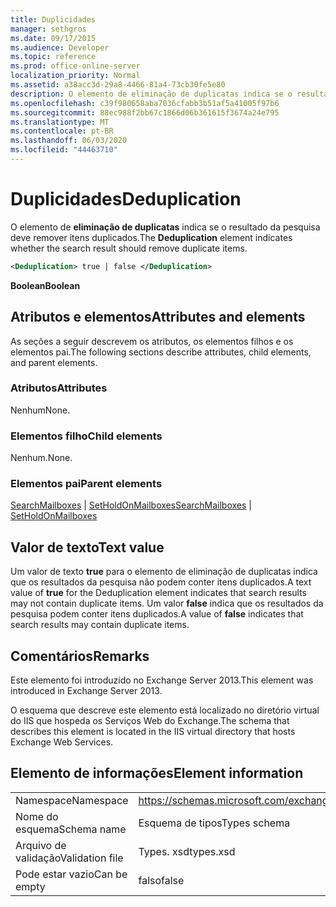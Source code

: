 ```yaml
---
title: Duplicidades
manager: sethgros
ms.date: 09/17/2015
ms.audience: Developer
ms.topic: reference
ms.prod: office-online-server
localization_priority: Normal
ms.assetid: a38acc3d-29a8-4466-81a4-73cb30fe5e80
description: O elemento de eliminação de duplicatas indica se o resultado da pesquisa deve remover itens duplicados.
ms.openlocfilehash: c39f980658aba7036cfabb3b51af5a41005f97b6
ms.sourcegitcommit: 88ec988f2bb67c1866d06b361615f3674a24e795
ms.translationtype: MT
ms.contentlocale: pt-BR
ms.lasthandoff: 06/03/2020
ms.locfileid: "44463710"
---
```

# <a name="deduplication"></a><span data-ttu-id="5df67-103">Duplicidades</span><span class="sxs-lookup"><span data-stu-id="5df67-103">Deduplication</span></span>

<span data-ttu-id="5df67-104">O elemento de **eliminação de duplicatas** indica se o resultado da pesquisa deve remover itens duplicados.</span><span class="sxs-lookup"><span data-stu-id="5df67-104">The **Deduplication** element indicates whether the search result should remove duplicate items.</span></span> 
  
```XML
<Deduplication> true | false </Deduplication>
```

<span data-ttu-id="5df67-105">**Boolean**</span><span class="sxs-lookup"><span data-stu-id="5df67-105">**Boolean**</span></span>

## <a name="attributes-and-elements"></a><span data-ttu-id="5df67-106">Atributos e elementos</span><span class="sxs-lookup"><span data-stu-id="5df67-106">Attributes and elements</span></span>

<span data-ttu-id="5df67-107">As seções a seguir descrevem os atributos, os elementos filhos e os elementos pai.</span><span class="sxs-lookup"><span data-stu-id="5df67-107">The following sections describe attributes, child elements, and parent elements.</span></span>
  
### <a name="attributes"></a><span data-ttu-id="5df67-108">Atributos</span><span class="sxs-lookup"><span data-stu-id="5df67-108">Attributes</span></span>

<span data-ttu-id="5df67-109">Nenhum</span><span class="sxs-lookup"><span data-stu-id="5df67-109">None.</span></span>
  
### <a name="child-elements"></a><span data-ttu-id="5df67-110">Elementos filho</span><span class="sxs-lookup"><span data-stu-id="5df67-110">Child elements</span></span>

<span data-ttu-id="5df67-111">Nenhum.</span><span class="sxs-lookup"><span data-stu-id="5df67-111">None.</span></span>
  
### <a name="parent-elements"></a><span data-ttu-id="5df67-112">Elementos pai</span><span class="sxs-lookup"><span data-stu-id="5df67-112">Parent elements</span></span>

<span data-ttu-id="5df67-113">[SearchMailboxes](searchmailboxes.md)  |  [SetHoldOnMailboxes](setholdonmailboxes.md)</span><span class="sxs-lookup"><span data-stu-id="5df67-113">[SearchMailboxes](searchmailboxes.md) | [SetHoldOnMailboxes](setholdonmailboxes.md)</span></span>
  
## <a name="text-value"></a><span data-ttu-id="5df67-114">Valor de texto</span><span class="sxs-lookup"><span data-stu-id="5df67-114">Text value</span></span>

<span data-ttu-id="5df67-115">Um valor de texto **true** para o elemento de eliminação de duplicatas indica que os resultados da pesquisa não podem conter itens duplicados.</span><span class="sxs-lookup"><span data-stu-id="5df67-115">A text value of **true** for the Deduplication element indicates that search results may not contain duplicate items.</span></span> <span data-ttu-id="5df67-116">Um valor **false** indica que os resultados da pesquisa podem conter itens duplicados.</span><span class="sxs-lookup"><span data-stu-id="5df67-116">A value of **false** indicates that search results may contain duplicate items.</span></span> 
  
## <a name="remarks"></a><span data-ttu-id="5df67-117">Comentários</span><span class="sxs-lookup"><span data-stu-id="5df67-117">Remarks</span></span>

<span data-ttu-id="5df67-118">Este elemento foi introduzido no Exchange Server 2013.</span><span class="sxs-lookup"><span data-stu-id="5df67-118">This element was introduced in Exchange Server 2013.</span></span>
  
<span data-ttu-id="5df67-119">O esquema que descreve este elemento está localizado no diretório virtual do IIS que hospeda os Serviços Web do Exchange.</span><span class="sxs-lookup"><span data-stu-id="5df67-119">The schema that describes this element is located in the IIS virtual directory that hosts Exchange Web Services.</span></span>
  
## <a name="element-information"></a><span data-ttu-id="5df67-120">Elemento de informações</span><span class="sxs-lookup"><span data-stu-id="5df67-120">Element information</span></span>

|||
|:-----|:-----|
|<span data-ttu-id="5df67-121">Namespace</span><span class="sxs-lookup"><span data-stu-id="5df67-121">Namespace</span></span>  <br/> |https://schemas.microsoft.com/exchange/services/2006/types  <br/> |
|<span data-ttu-id="5df67-122">Nome do esquema</span><span class="sxs-lookup"><span data-stu-id="5df67-122">Schema name</span></span>  <br/> |<span data-ttu-id="5df67-123">Esquema de tipos</span><span class="sxs-lookup"><span data-stu-id="5df67-123">Types schema</span></span>  <br/> |
|<span data-ttu-id="5df67-124">Arquivo de validação</span><span class="sxs-lookup"><span data-stu-id="5df67-124">Validation file</span></span>  <br/> |<span data-ttu-id="5df67-125">Types. xsd</span><span class="sxs-lookup"><span data-stu-id="5df67-125">types.xsd</span></span>  <br/> |
|<span data-ttu-id="5df67-126">Pode estar vazio</span><span class="sxs-lookup"><span data-stu-id="5df67-126">Can be empty</span></span>  <br/> |<span data-ttu-id="5df67-127">falso</span><span class="sxs-lookup"><span data-stu-id="5df67-127">false</span></span>  <br/> |
   

